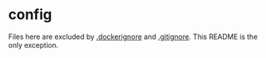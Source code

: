 # config

Files here are excluded by 
[.dockerignore](../.dockerignore) and
[.gitignore](../.gitignore).
This README is the only exception.
